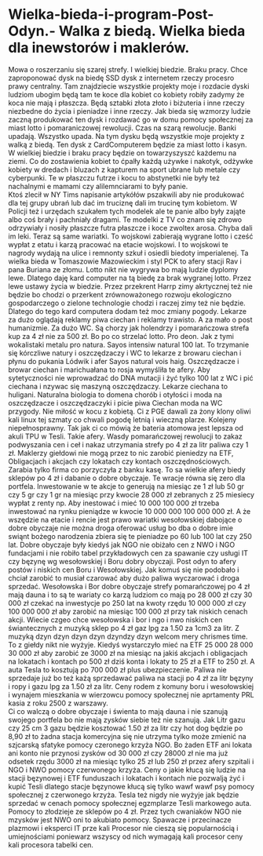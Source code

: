 # Wielka-bieda-i-program-Post-Odyn.- Walka z biedą. Wielka bieda dla inewstorów i maklerów. 
Mowa o roszerzaniu się szarej strefy. I wielkiej biedzie. Braku pracy. Chce zaproponować dysk na biedę SSD dysk z internetem rzeczy procesro prawy centralny. Tam znajdziecie wszystkie projekty moje i rozdacie dyski ludziom ubogim będą tam te koce dla kobiet co kobiety robiły zadymy że koca nie mają i płaszcza. Będą sztabki złota złoto i biżuteria i inne rzeczy niezbedne do życia i pieniadze i inne rzeczy. Jak bieda się wzmorzy ludzie zaczną produkować ten dysk i rozdawać go w domu pomocy społecznej za miast lotto i pomaraniczowej rewolucji. Czas na szarą rewolucje. Banki upadają. Wszystko upada. 
Na tym dysku będą wszystkie moje projekty z walką z biedą. 
Ten dysk z CardComputerem będzie za miast lotto i kasyn. W wielkiej biedzie i braku pracy będzie on towarzyszyszć każdemu na ziemi. 
Co do zostawienia kobiet to ćpalły każdą używke i nakotyk, odżywke kobiety w dredach i bluzach z kapturem na sport ubrane lub metale czy cyberpunki. Te w płaszczu futrze i kocu to abstynetki nie były też nachalnymi e mamami czy alilemnciarami to były panie.  
Ktoś zlecił w NY Tims napisanie artykółów pszakwili aby nie produkować dla tej grupy ubrań lub dać im truciznę dali im trucinę tym kobietom. W Policji też i urzędach szukałem tych modelek ale te panie albo były zająte albo coś brały i pachniały dragami. Te modelki z TV co znam się zdrowo odrzywiały i nosiły płaszcze futra płaszcze i koce zwoltex arosa. Chyba dali im leki. Teraz są same wariatki.
To wojskowi zabierają wygrane lotto i cześć wypłat z etatu i karzą pracować na etacie wojskowi. I to wojskowi te nagrody wydają na ulice i remnonty szkuł i osiedli biedoty imperialenej. 
Ta wielka bieda w Tomaszowie Mazowieckim i styl PCK to afery stacji Rav i pana Buriana ze złomu. 
Lotto nikt nie wygrywa bo mają ludzie dyplomy lewe. Dlatego daję kard computer na tą biedę za brak wygranej lotto. Przez lewe ustawy życia w biedzie. 
Przez przekrent Harrp zimy akrtycznej też nie będzie bo chodzi o przerkent zrównoważonego rozwoju ekologiczno gospodarczego o zielone technologie chodzi i raczej zimy też nie będzie. Dlatego do tego kard computera dodam też moc zmiany pogody. 
Lekarze za dużo oglądają reklamy piwa ciechan i reklamy trawisto. A za mało o post humanizmie. Za dużo WC. Są chorzy jak holendrzy i pomarańczowa strefa kup za 4 zł nie za 500 zł. Bo po co strzelać lotto. Pro deon. Jak z tymi wokalistaki metalu pro natura. Sayos intensiw natural 100 lat. 
To trzymanie się kórczliwe natury i oszczędzaczy i WC to lekarze z browaru ciechan i płynu do pukania Lódwik i afer Sayos natural vois haig. 
Oszczędzacze i browar ciechan i marichuałana to rosja wymyśliła te afery. Aby sytetyczności nie wprowadzać do DNA mutacji i żyć tylko 100 lat z WC i pić ciechana i nzywac się maszyną oszczędzaczy. Lekarze ciechana to huligani. 
Naturalna biologia to domena chorób i otyłości i moda na oszczędzacze i oszczędzaczyki i picie piwa Ciechan moda na WC przygody. Nie miłość w kocu z kobietą. 
Ci z PGE dawali za żony klony oliwi kali linux tej szmaty co chwali pogodę letnią i wieczną plarze. Kolejeny niepełnosprawny. Tak jak ci co mówią że bateria atomowa jest lepsza od akuli TPU w Tesli. 
Takie afery. 
Wasdy pomarańczowej rewolucji to zakaz podwyszania cen i ceł i nakaz utrzymania strefy po 4 zł za litr paliwa czy 1 zł. Maklerzy giełdowi nie mogą przez to nic zarobić pieniedzy na ETF, Obligacjach i akcjach czy lokatach czy kontach oszczędnościowych. Zarabia tylko firma co porzyczyła z banku kasę. To sa wielkie afery biedy sklepów po 4 zł i dabanie o dobre obyczaje. Te wracje równa się zero dla portfela. 
Inwestowanie w te akcje to generują na miesiąc ze 1 zł lub 50 gr czy 5 gr czy 1 gr na miesiąc przy kwocie 28 000 zł zebranych z 25 miesiecy wypłat z renty np. Aby inestować i mieć 10 000 100 000 zł trzeba inwestować na rynku pieniądze w kwocie 10 000 000 100 000 000 zł. A że wszędzie na etacie i rencie jest prawo wariatki wesołowskiej dabojące o dobre obyczaje nie można droga oferować usług bo dba o dobre imie swiąnt bożego narodzenia zbiera się te pieniadze po 60 lub 100 lat czy 250 lat. 
Dobre obyczaje były kiedyś jak NGO nie obiżało cen z NWO i NGO fundacjami i nie robiło tabel przykładowych cen za spawanie czy usługi IT czy bęzynę wg wesołowskiej i Boru dobry obyczaji. Post odyn to afery postów i niskich cen Boru i Wesołowskiej. Jak komuś się nie podobało i chciał zarobić to musiał czarować aby dużo paliwa wyczarować i droga sprzedać. 
Wesołowska i Bor dobre obyczaje strefy pomarańczowej po 4 zł mają dauna i to są te wariaty co karzą ludziom co mają po 28 000 zł czy 30 000 zł czekać na inwestycje po 250 lat na kwoty rzędu 10 000 000  zł czy 100 000 000 zł aby zarobić na miesiąc 100 000 zł przy tak niskich cenach akcji. 
Wiecie czgeo chce wesołowska i bor i ngo i nwo niskich cen świantecznych z muzyką sklep po 4 zł gaz lpg za 1.50 za 1cm3 za litr. Z muzyką dzyn dzyn dzyn dzyn dzyndzy dzyn welcom mery chrismes time. To z giełdy nikt nie wyżyje. Kiedyś wystarczyło mieć na ETF 25 000 28 000 30 000 zł aby zarobić ze 3000 zł na miesiąc na jakiś akcjach i obligacjach na lokatach i kontach po 500 zł dziś konta i lokaty to 25 zł a ETF to 250 zł. A auta Tesla to kosztują po 700 000 zł plus ubezpieczenie. Paliwa nie sprzedaje już bo też każą sprzedawać paliwa na stacji po 4 zł za litr bęzyny i ropy i gazu lpg za 1.50 zł za litr. Ceny rodem z komuny boru i wesołowskiej i wynajem mieszkania w wierzowcu pomocy społecznej nie aprtamenty PRL kasia z roku 2500 z warszawy.    
Ci co walczą o dobre obyczaje i świenta to mają dauna i nie szanują swojego portfela bo nie mają zysków siebie też nie szanują. 
Jak Litr gazu czy 25 cm 3 gazu będzie kosztować 1.50 zł za litr czy hot dog będzie po 8,90 zł to żadna stacja komercyjna się nie utrzyma tylko może zmienić na szjcarską sfatyke pomocy czeronego krzyża NGO. Bo żaden ETF ani lokata ani konto nie przynosi zysków od 30 000 zł czy 28000 zł nie ma już odsetek rzędu 3000 zł na miesiąc tylko 25 zł lub 250 zł przez afery szpitali i NGO i NWO pomocy czerwonego krzyża. 
Ceny o jakie kłucą się ludzie na stacji bęzynowej i ETF funduszach i lokatach i kontach nie pozwalją żyć i kupić Tesli dlatego stacje bęzynowe kłucą się tylko wawf wawf psy pomocy społecznej z czerwonego krzyża. Tesla też nigdy nie wyżyje jak będzie sprzedać w cenach pomocy społecznej egzmplarze Tesli markowego auta. Pomocy to złodzieje ze sklepów po 4 zł. 
Przez tych cwaniaków NGO nie mzysków jest NWO oni to akubiato pomocy. 
Spawacze i przecinacze plazmowi i eksperci IT prze kali Procesor nie cieszą się popularnością i umiejnościami poniewarz wszyscy od nich wymagają kali procesor ceny kali procesora tabelki cen. 
